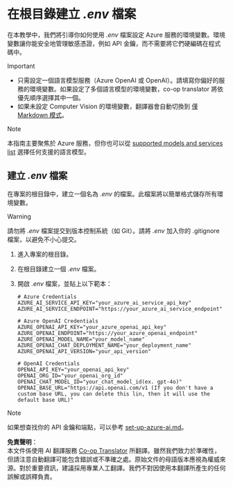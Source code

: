 <!--
CO_OP_TRANSLATOR_METADATA:
{
  "original_hash": "66029e3b67a3eb980ab8740367e91283",
  "translation_date": "2025-05-07T14:02:26+00:00",
  "source_file": "getting_started/command-line-guide/create-env-file.md",
  "language_code": "tw"
}
-->
# 在根目錄建立 *.env* 檔案

在本教學中，我們將引導你如何使用 *.env* 檔案設定 Azure 服務的環境變數。環境變數讓你能安全地管理敏感憑證，例如 API 金鑰，而不需要將它們硬編碼在程式碼中。

> [!IMPORTANT]
> - 只需設定一個語言模型服務（Azure OpenAI 或 OpenAI）。請填寫你偏好的服務的環境變數。如果設定了多個語言模型的環境變數，co-op translator 將依優先順序選擇其中一個。
> - 如果未設定 Computer Vision 的環境變數，翻譯器會自動切換到 [僅 Markdown 模式](./markdown-only-mode.md)。

> [!NOTE]
> 本指南主要聚焦於 Azure 服務，但你也可以從 [supported models and services list](../README.md#-supported-models-and-services) 選擇任何支援的語言模型。

## 建立 *.env* 檔案

在專案的根目錄中，建立一個名為 *.env* 的檔案。此檔案將以簡單格式儲存所有環境變數。

> [!WARNING]
> 請勿將 *.env* 檔案提交到版本控制系統（如 Git）。請將 *.env* 加入你的 .gitignore 檔案，以避免不小心提交。

1. 進入專案的根目錄。

1. 在根目錄建立一個 *.env* 檔案。

1. 開啟 *.env* 檔案，並貼上以下範本：

    ```plaintext
    # Azure Credentials
    AZURE_AI_SERVICE_API_KEY="your_azure_ai_service_api_key"
    AZURE_AI_SERVICE_ENDPOINT="https://your_azure_ai_service_endpoint"

    # Azure OpenAI Credentials
    AZURE_OPENAI_API_KEY="your_azure_openai_api_key"
    AZURE_OPENAI_ENDPOINT="https://your_azure_openai_endpoint"
    AZURE_OPENAI_MODEL_NAME="your_model_name"
    AZURE_OPENAI_CHAT_DEPLOYMENT_NAME="your_deployment_name"
    AZURE_OPENAI_API_VERSION="your_api_version"

    # OpenAI Credentials
    OPENAI_API_KEY="your_openai_api_key"
    OPENAI_ORG_ID="your_openai_org_id"
    OPENAI_CHAT_MODEL_ID="your_chat_model_id(ex. gpt-4o)"
    OPENAI_BASE_URL="https://api.openai.com/v1 (If you don't have a custom base URL, you can delete this lin, then it will use the default base URL)"
    ```

> [!NOTE]
> 如果想查找你的 API 金鑰和端點，可以參考 [set-up-azure-ai.md](../set-up-azure-ai.md)。

**免責聲明**：  
本文件係使用 AI 翻譯服務 [Co-op Translator](https://github.com/Azure/co-op-translator) 所翻譯。雖然我們致力於準確性，但請注意自動翻譯可能包含錯誤或不準確之處。原始文件的母語版本應視為權威來源。對於重要資訊，建議採用專業人工翻譯。我們不對因使用本翻譯所產生的任何誤解或誤釋負責。